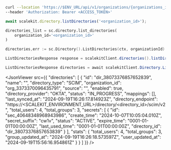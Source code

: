 <CodeWithHeader method="patch" endpoint="/api/v1/organizations/{organization_id}/directories">
<Tabs groupId="tech-stack" querystring>
<TabItem value="curl" label="cURL">

```bash showLineNumbers
curl --location 'https://$ENV_URL/api/v1/organizations/{organizations_id}/directories'\
--header 'Authorization: Bearer <ACCESS_TOKEN>'
```

</TabItem>
<TabItem value="nodejs" label="Node.js">

```js
await scalekit.directory.listDirectories('<organization_id>');
```

</TabItem>
<TabItem value="py" label="Python">

```python
directories_list = sc.directory.list_directories(
	organization_id='<organization_id>'
)
```

</TabItem>
<TabItem value="golang" label="Go">

```go
directories,err := sc.Directory().ListDirectories(ctx, organizationId)
```

</TabItem>

<TabItem value="java" label="Java">

```java
ListDirectoriesResponse response = scalekitClient.directories().listDirectories(organizationId);
```

</TabItem>

<TabItem value="dotnet" label=".NET">

```csharp showLineNumbers
ListDirectoriesResponse directories = await scalekitClient.Directory.ListDirectories(organizationId);
```

</TabItem>

</Tabs>
</CodeWithHeader>
<CodeWithHeader title="Response">

<JsonViewer src={{
    "directories": [
        {
            "id": "dir_38073376857652839",
            "name": "",
            "directory_type": "SCIM",
            "organization_id": "org_3373370096435791",
            "source": "",
            "enabled": true,
            "directory_provider": "OKTA",
            "status": "IN_PROGRESS",
            "mappings": [],
            "last_synced_at": "2024-09-19T16:26:17.814923Z",
            "directory_endpoint": "https://<SCALEKIT_ENVIRONMENT_URL>/directory/<directory_id>/scim/v2",
            "total_users": 4,
            "total_groups": 3,
            "secrets": [
                {
                    "id": "sec_40648348968943986",
                    "create_time": "2024-10-07T10:05:04.010Z",
                    "secret_suffix": "cw1v",
                    "status": "ACTIVE",
                    "expire_time": "0001-01-01T00:00:00Z",
                    "last_used_time": "0001-01-01T00:00:00Z",
                    "directory_id": "dir_38073376857653839"
                }
            ],
            "stats": {
                "total_users": 4,
                "total_groups": 3,
                "group_updated_at": "2024-09-19T16:26:18.573597Z",
                "user_updated_at": "2024-09-19T15:56:16.954861Z"
            }
        }
    ]
}} />

</CodeWithHeader>
